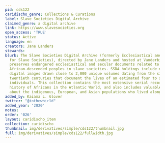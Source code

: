 ```yaml
---
pid: cds122
caridischo_genre: Collections & Curations
label: Slave Societies Digital Archive
claimed_genre: a digital archive
link: https://www.slavesocieties.org
open_access: 'TRUE'
status: Active
language: en
creators: Jane Landers
stewards: 
blurb: The Slave Societies Digital Archive (formerly Ecclesiastical and Secular Sources
  for Slave Societies), directed by Jane Landers and hosted at Vanderbilt University,
  preserves endangered ecclesiastical and secular documents related to Africans and
  African-descended peoples in slave societies. SSDA holdings include more than 700,000
  digital images drawn close to 2,000 unique volumes dating from the sixteenth through
  twentieth centuries that document the lives of an estimated four to six million
  individuals. This collection contains the most extensive serial records for the
  history of Africans in the Atlantic World, and also includes valuable information
  about the indigenous, European, and Asian populations who lived alongside them.
added_by: Kaiama L. Glover
twitter: "@inthewhirld"
added_year: '2020'
notes: 
order: '026'
layout: caridischo_item
collection: caridischo
thumbnail: img/derivatives/simple/cds122/thumbnail.jpg
full: img/derivatives/simple/cds122/fullwidth.jpg
---
```

